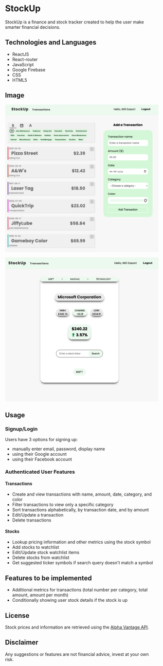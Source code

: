 # StockUp

StockUp is a finance and stock tracker created to help the user make smarter financial decisions.

## Technologies and Languages

- ReactJS
- React-router
- JavaScript
- Google Firebase
- CSS
- HTML5

## Image

![Transaction list and transaction form](./public/stockUp_transaction_list.png)

![Stock component](./public/stockUp_stock_component.png)

## Usage

### Signup/Login

Users have 3 options for signing up:

- manually enter email, password, display name
- using their Google account
- using their Facebook account

### Authenticated User Features

#### Transactions

- Create and view transactions with name, amount, date, category, and color
- Filter transactions to view only a specific category
- Sort transactions alphabetically, by transaction date, and by amount
- Edit/Update a transaction
- Delete transactions

#### Stocks

- Lookup pricing information and other metrics using the stock symbol
- Add stocks to watchlist
- Edit/Update stock watchlist items
- Delete stocks from watchlist
- Get suggested ticker symbols if search query doesn't match a symbol

## Features to be implemented

- Additional metrics for transactions (total number per category, total amount, amount per month)
- Conditionally showing user stock details if the stock is up

## License

Stock prices and information are retrieved using the [Alpha Vantage API](https://www.alphavantage.co/).

## Disclaimer

Any suggestions or features are not financial advice, invest at your own risk.
